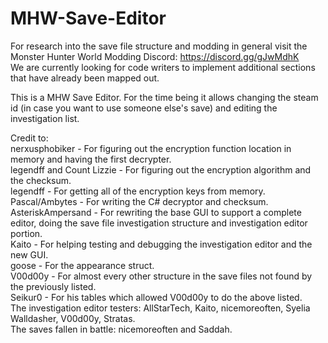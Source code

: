 # MHW-Save-Editor
For research into the save file structure and modding in general visit the Monster Hunter World Modding Discord: https://discord.gg/gJwMdhK  
We are currently looking for code writers to implement additional sections that have already been mapped out.  
  
This is a MHW Save Editor. For the time being it allows changing the steam id (in case you want to use someone else's save) and editing the investigation list.  
  
Credit to:  
nerxusphobiker - For figuring out the encryption function location in memory and having the first decrypter.  
legendff and Count Lizzie - For figuring out the encryption algorithm and the checksum.  
legendff - For getting all of the encryption keys from memory.  
Pascal/Ambytes - For writing the C# decryptor and checksum.  
AsteriskAmpersand - For rewriting the base GUI to support a complete editor, doing the save file investigation structure and investigation editor portion.  
Kaito - For helping testing and debugging the investigation editor and the new GUI.  
goose - For the appearance struct.  
V00d00y - For almost every other structure in the save files not found by the previously listed.  
Seikur0 - For his tables which allowed V00d00y to do the above listed.  
The investigation editor testers: AllStarTech, Kaito, nicemoreoften, Syelia Walldasher, V00d00y, Stratas.  
The saves fallen in battle: nicemoreoften and Saddah.

